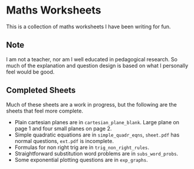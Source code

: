 # Maths Worksheets

This is a collection of maths worksheets I have been
writing for fun.

## Note

I am not a teacher, nor am I well educated in pedagogical 
research. So much of the explanation and question design 
is based on what I personally feel would be good.

## Completed Sheets

Much of these sheets are a work in progress, but the following
are the sheets that feel more complete.

- Plain cartesian planes are in `cartesian_plane_blank`.
  Large plane on page 1 and four small planes on page 2.
- Simple quadratic equations are in `simple_quadr_eqns`,
  `sheet.pdf` has normal questions, `ext.pdf` is incomplete.
- Formulas for non right trig are in `trig_non_right_rules`.
- Straightforward substitution word problems are in
  `subs_word_probs`.
- Some exponential plotting questions are in `exp_graphs`.
